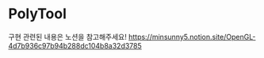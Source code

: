 # PolyTool
구현 관련된 내용은 노션을 참고해주세요! https://minsunny5.notion.site/OpenGL-4d7b936c97b94b288dc104b8a32d3785 
